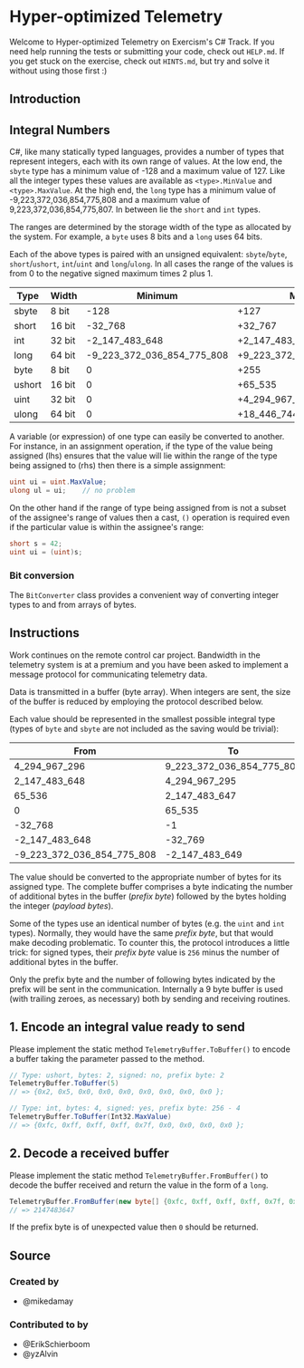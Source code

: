 # Hyper-optimized Telemetry

Welcome to Hyper-optimized Telemetry on Exercism's C# Track.
If you need help running the tests or submitting your code, check out `HELP.md`.
If you get stuck on the exercise, check out `HINTS.md`, but try and solve it without using those first :)

## Introduction

## Integral Numbers

C#, like many statically typed languages, provides a number of types that represent integers, each with its own range of values. At the low end, the `sbyte` type has a minimum value of -128 and a maximum value of 127. Like all the integer types these values are available as `<type>.MinValue` and `<type>.MaxValue`. At the high end, the `long` type has a minimum value of -9,223,372,036,854,775,808 and a maximum value of 9,223,372,036,854,775,807. In between lie the `short` and `int` types.

The ranges are determined by the storage width of the type as allocated by the system. For example, a `byte` uses 8 bits and a `long` uses 64 bits.

Each of the above types is paired with an unsigned equivalent: `sbyte`/`byte`, `short`/`ushort`, `int`/`uint` and `long`/`ulong`. In all cases the range of the values is from 0 to the negative signed maximum times 2 plus 1.

| Type   | Width  | Minimum                    | Maximum                     |
|--------|--------|----------------------------|-----------------------------|
| sbyte  | 8 bit  | -128                       | +127                        |
| short  | 16 bit | -32_768                    | +32_767                     |
| int    | 32 bit | -2_147_483_648             | +2_147_483_647              |
| long   | 64 bit | -9_223_372_036_854_775_808 | +9_223_372_036_854_775_807  |
| byte   | 8 bit  | 0                          | +255                        |
| ushort | 16 bit | 0                          | +65_535                     |
| uint   | 32 bit | 0                          | +4_294_967_295              |
| ulong  | 64 bit | 0                          | +18_446_744_073_709_551_615 |

A variable (or expression) of one type can easily be converted to another. For instance, in an assignment operation, if the type of the value being assigned (lhs) ensures that the value will lie within the range of the type being assigned to (rhs) then there is a simple assignment:

```csharp
uint ui = uint.MaxValue;
ulong ul = ui;    // no problem
```

On the other hand if the range of type being assigned from is not a subset of the assignee's range of values then a cast, `()` operation is required even if the particular value is within the assignee's range:

```csharp
short s = 42;
uint ui = (uint)s;
```

### Bit conversion

The `BitConverter` class provides a convenient way of converting integer types to and from arrays of bytes.

## Instructions

Work continues on the remote control car project. Bandwidth in the telemetry system is at a premium and you have been asked to implement a message protocol for communicating telemetry data.

Data is transmitted in a buffer (byte array). When integers are sent, the size of the buffer is reduced by employing the protocol described below.

Each value should be represented in the smallest possible integral type (types of `byte` and `sbyte` are not included as the saving would be trivial):

| From                       | To                        | Type     |
|----------------------------|---------------------------|----------|
| 4_294_967_296              | 9_223_372_036_854_775_807 | `long`   |
| 2_147_483_648              | 4_294_967_295             | `uint`   |
| 65_536                     | 2_147_483_647             | `int`    |
| 0                          | 65_535                    | `ushort` |
| -32_768                    | -1                        | `short`  |
| -2_147_483_648             | -32_769                   | `int`    |
| -9_223_372_036_854_775_808 | -2_147_483_649            | `long`   |

The value should be converted to the appropriate number of bytes for its assigned type. The complete buffer comprises a byte indicating the number of additional bytes in the buffer (_prefix byte_) followed by the bytes holding the integer (_payload bytes_).

Some of the types use an identical number of bytes (e.g. the `uint` and `int` types). Normally, they would have the same _prefix byte_, but that would make decoding problematic. To counter this, the protocol introduces a little trick: for signed types, their _prefix byte_ value is `256` minus the number of additional bytes in the buffer.

Only the prefix byte and the number of following bytes indicated by the prefix will be sent in the communication. Internally a 9 byte buffer is used (with trailing zeroes, as necessary) both by sending and receiving routines.

## 1. Encode an integral value ready to send

Please implement the static method `TelemetryBuffer.ToBuffer()` to encode a buffer taking the parameter passed to the method.

```csharp
// Type: ushort, bytes: 2, signed: no, prefix byte: 2
TelemetryBuffer.ToBuffer(5)
// => {0x2, 0x5, 0x0, 0x0, 0x0, 0x0, 0x0, 0x0, 0x0 };

// Type: int, bytes: 4, signed: yes, prefix byte: 256 - 4
TelemetryBuffer.ToBuffer(Int32.MaxValue)
// => {0xfc, 0xff, 0xff, 0xff, 0x7f, 0x0, 0x0, 0x0, 0x0 };
```

## 2. Decode a received buffer

Please implement the static method `TelemetryBuffer.FromBuffer()` to decode the buffer received and return the value in the form of a `long`.

```csharp
TelemetryBuffer.FromBuffer(new byte[] {0xfc, 0xff, 0xff, 0xff, 0x7f, 0x0, 0x0, 0x0, 0x0 })
// => 2147483647
```

If the prefix byte is of unexpected value then `0` should be returned.

## Source

### Created by

- @mikedamay

### Contributed to by

- @ErikSchierboom
- @yzAlvin